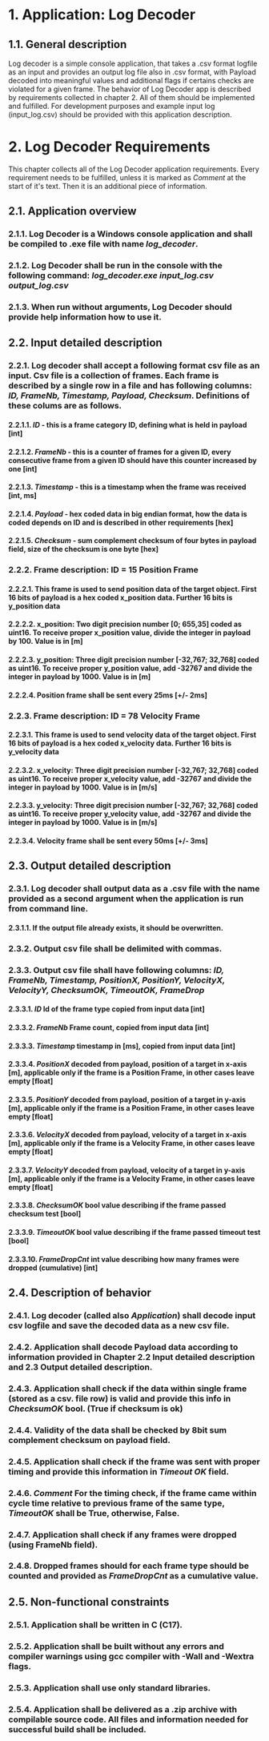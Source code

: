 # 1. Application: Log Decoder

## 1.1. General description

Log decoder is a simple console application, that takes a .csv format logfile as an input and provides an output log file also in .csv format, with Payload decoded into meaningful values and additional flags if certains checks are violated for a given frame. The behavior of Log Decoder app is described by requirements collected in chapter 2. All of them should be implemented and fulfilled. For development purposes and example input log (input_log.csv) should be provided with this application description.

# 2. Log Decoder Requirements

This chapter collects all of the Log Decoder application requirements. Every requirement needs to be fulfilled, unless it is marked as *Comment* at the start of it's text. Then it is an additional piece of information.

## 2.1. Application overview

### 2.1.1. Log Decoder is a Windows console application and shall be compiled to .exe file with name *log_decoder*.

### 2.1.2. Log Decoder shall be run in the console with the following command: *log_decoder.exe input_log.csv output_log.csv*

### 2.1.3. When run without arguments, Log Decoder should provide help information how to use it.

## 2.2. Input detailed description

### 2.2.1. Log decoder shall accept a following format csv file as an input. Csv file is a collection of frames. Each frame is described by a single row in a file and has following columns: *ID, FrameNb, Timestamp, Payload, Checksum*. Definitions of these colums are as follows.

#### 2.2.1.1. ***ID*** - this is a frame category ID, defining what is held in payload [int] 

#### 2.2.1.2. ***FrameNb*** - this is a counter of frames for a given ID, every consecutive frame from a given ID should have this counter increased by one [int]

#### 2.2.1.3. ***Timestamp*** - this is a timestamp when the frame was received [int, ms]

#### 2.2.1.4. ***Payload*** - hex coded data in big endian format, how the data is coded depends on ID and is described in other requirements [hex]

#### 2.2.1.5. ***Checksum*** - sum complement checksum of four bytes in payload field, size of the checksum is one byte [hex]

### 2.2.2. Frame description: **ID = 15 Position Frame**

#### 2.2.2.1. This frame is used to send position data of the target object. First 16 bits of payload is a hex coded x_position data. Further 16 bits is y_position data

#### 2.2.2.2. **x_position**: Two digit precision number [0; 655,35] coded as uint16. To receive proper x_position value, divide the integer in payload by 100. Value is in [m]

#### 2.2.2.3. **y_position**: Three digit precision number [-32,767; 32,768] coded as uint16. To receive proper y_position value, add -32767 and divide the integer in payload by 1000. Value is in [m]

#### 2.2.2.4. Position frame shall be sent every 25ms [+/- 2ms]

### 2.2.3. Frame description: **ID = 78 Velocity Frame**

#### 2.2.3.1. This frame is used to send velocity data of the target object. First 16 bits of payload is a hex coded x_velocity data. Further 16 bits is y_velocity data

#### 2.2.3.2. **x_velocity**: Three digit precision number [-32,767; 32,768] coded as uint16. To receive proper x_velocity value, add -32767 and divide the integer in payload by 1000. Value is in [m/s]

#### 2.2.3.3. **y_velocity**: Three digit precision number [-32,767; 32,768] coded as uint16. To receive proper y_velocity value, add -32767 and divide the integer in payload by 1000. Value is in [m/s]

#### 2.2.3.4. Velocity frame shall be sent every 50ms [+/- 3ms]

## 2.3. Output detailed description

### 2.3.1. Log decoder shall output data as a .csv file with the name provided as a second argument when the application is run from command line.

#### 2.3.1.1. If the output file already exists, it should be overwritten. 

### 2.3.2. Output csv file shall be delimited with commas. 

### 2.3.3. Output csv file shall have following columns: *ID, FrameNb, Timestamp, PositionX, PositionY, VelocityX, VelocityY, ChecksumOK, TimeoutOK, FrameDrop*

#### 2.3.3.1. ***ID*** Id of the frame type copied from input data [int]

#### 2.3.3.2. ***FrameNb*** Frame count, copied from input data [int]

#### 2.3.3.3. ***Timestamp*** timestamp in [ms], copied from input data [int]

#### 2.3.3.4. ***PositionX*** decoded from payload, position of a target in x-axis [m], applicable only if the frame is a Position Frame, in other cases leave empty [float]

#### 2.3.3.5. ***PositionY*** decoded from payload, position of a target in y-axis [m], applicable only if the frame is a Position Frame, in other cases leave empty [float]

#### 2.3.3.6. ***VelocityX*** decoded from payload, velocity of a target in x-axis [m], applicable only if the frame is a Velocity Frame, in other cases leave empty [float]

#### 2.3.3.7. ***VelocityY*** decoded from payload, velocity of a target in y-axis [m], applicable only if the frame is a Velocity Frame, in other cases leave empty [float]

#### 2.3.3.8. ***ChecksumOK*** bool value describing if the frame passed checksum test [bool]

#### 2.3.3.9. ***TimeoutOK*** bool value describing if the frame passed timeout test [bool]

#### 2.3.3.10. ***FrameDropCnt*** int value describing how many frames were dropped (cumulative) [int]

## 2.4. Description of behavior

### 2.4.1. Log decoder (called also *Application*) shall decode input csv logfile and save the decoded data as a new csv file.

### 2.4.2. Application shall decode Payload data according to information provided in Chapter 2.2 Input detailed description and 2.3 Output detailed description.

### 2.4.3. Application shall check if the data within single frame (stored as a csv. file row) is valid and provide this info in ***ChecksumOK*** bool. (True if checksum is ok)

### 2.4.4. Validity of the data shall be checked by 8bit sum complement checksum on payload field.

### 2.4.5. Application shall check if the frame was sent with proper timing and provide this information in ***Timeout OK*** field.

### 2.4.6. *Comment* For the timing check, if the frame came within cycle time relative to previous frame of the same type, ***TimeoutOK*** shall be True, otherwise, False.

### 2.4.7. Application shall check if any frames were dropped (using FrameNb field). 

### 2.4.8. Dropped frames should for each frame type should be counted and provided as ***FrameDropCnt*** as a cumulative value.

## 2.5. Non-functional constraints

### 2.5.1. Application shall be written in C (C17).

### 2.5.2. Application shall be built without any errors and compiler warnings using gcc compiler with -Wall and -Wextra flags.

### 2.5.3. Application shall use only standard libraries.

### 2.5.4. Application shall be delivered as a .zip archive with compilable source code. All files and information needed for successful build shall be included.